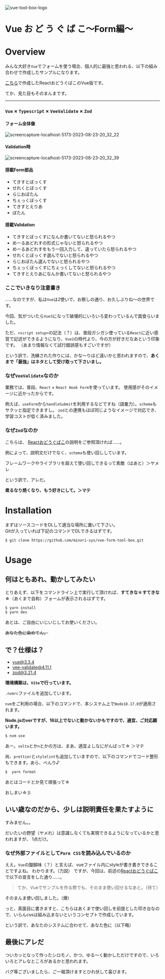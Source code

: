 ![vue-tool-box-logo](https://github.com/minori-sys/vue-form-tool-box/assets/31578760/a8d2a54c-9d7f-4665-851d-739b67bdb61e)

# Vue お ど う ぐ ば こ〜Form編〜

# Overview

みんな大好き`Vue`でフォームを使う場合、個人的に最強と思われる、以下の組み合わせで作成したサンプルになります。

[こちら](https://github.com/minori-sys/react-form-tool-box)で作成したReactおどうぐばこのVue版です。

てか、見た目もそのまんまです。

---

### `Vue` × `Typescript` × `VeeValidate` × `Zod`

#### フォーム全体像

![screencapture-localhost-5173-2023-08-23-20_32_22](https://github.com/minori-sys/vue-form-tool-box/assets/31578760/f08447af-86d4-4f6d-a254-c3e0b138e9c5)

#### Validation時

![screencapture-localhost-5173-2023-08-23-20_32_39](https://github.com/minori-sys/vue-form-tool-box/assets/31578760/7b09c770-ffab-49fd-8237-6c78c22fcd35)

#### 搭載Form部品

- てきすとぼっくす
- せれくとぼっくす
- らじおぼたん
- ちぇっくぼっくす
- てきすとえりあ
- ぼたん

#### 搭載Validation

- てきすとぼっくすになんか書いてないと怒られるやつ
- めーるあどれすの形式じゃないと怒られるやつ
- めーるあどれすをもう一回入力して、違っていたら怒られるやつ
- せれくとぼっくす選んでないと怒られるやつ
- らじおぼたん選んでないと怒られるやつ
- ちぇっくぼっくすにちぇっくしてないと怒られるやつ
- てきすとえりあになんか書いてないと怒られるやつ

### ここでいきなり注意書き

……なのですが、私は`Vue`は*2*使いで、お察しの通り、お久しぶりね〜の世界です。

今回、気がついたら`Vue3`になって破壊的にいろいろ変わっているんで面食らいました。

ただ、`<script setup>`の記法（？）は、普段ガシガシ使っている`React`に近い感覚で記述ができるようになり、`Vue2`の時代より、今の方が好きだなあという印象です。
（あまり情報なくて試行錯誤感もすごいですが）

という訳で、洗練された作りには、かな〜りほど遠いかと思われますので、**あくまで「最強」はネタとして受け取って下さいまし。**

### なぜ`VeeValidate`なのか

業務では、普段、`React` × `React Hook Form`を使っています。
使用感がそのイメージに近かったからです。

例えば、`useForm`から`handleSubmit`を利用するなどですね（語彙力）。`schema`もサクッと指定できますし。
`zod`との連携もほぼ同じようなイメージで対応でき、学習コストが低く済みました。

### なぜ`Zod`なのか

こちらは、 [Reactおどうぐばこ](https://github.com/minori-sys/react-form-tool-box)の説明をご参照頂ければ……。

例によって、説明文だけでなく、`schema`も使い回ししています。

フレームワークやライブラリを超えて使い回しできるって素敵（はあと）＞ヤメレ

という訳で、アレだ。

**煮るなり焼くなり、もう好きにして。＞マテ**

# Installation

まずはソースコードをDLして適当な場所に置いて下さい。  
Gitが入っていれば下記のコマンドでDLできるはずです。

```bash
$ git clone https://github.com/minori-sys/vue-form-tool-box.git
```

# Usage

## 何はともあれ、動かしてみたい

とりあえず、以下をコマンドライン上で実行して頂ければ、**すてきな☆すてきな☆**（あくまで自称）フォームが表示されるはずです。

```bash
$ yarn install
$ yarn dev
```

あとは、ご自由にいじいじしてお使いください。

~~あなた色に染めてん。~~

## で？仕様は？

- vue@3.3.4
- vee-validate@4.11.1
- zod@3.21.4

**環境構築は、`Vite`で行っています。**

`.nvmrc`ファイルを追加しています。

`nvm`をご利用の場合、以下のコマンドで、本システム上で`Node18.17.0`が適用されます。

**Node.jsのverですが、16以上でないと動かないかもですので、適宜、ご対応願います。**

```bash
$ nvm use
```

あー。`volta`とか`n`とかの方は、まあ、適宜よしなにがんばって☆ ＞マテ

尚、`prettier`と`stylelint`も追加していますので、以下のコマンドでコード整形もできます。あら、べんり♪

```bash
$  yarn format
```

あとはコードとか見て頑張って☆

おしまい☆彡

## いい歳なのだから、少しは説明責任を果たすように

すみません。。

だいたいの野望（ヤメれ）は意識しなくても実現できるようになっているかと思われますが、
1点だけ。

### なぜ外部ファイルとして`Pure CSS`を読み込んでいるのか

ええ。`Vue`の醍醐味（？）と言えば、vueファイル内にstyleが書き書きできることですよね。
わかります。（力説）
ですが、今回は、前述の[Reactおどうぐばこ](https://github.com/minori-sys/react-form-tool-box)で以下の宣言をした通り……。

> てか、Vueでサンプルを作る際でも、そのまま使い回せるなあと。（待て）

そのまんま使い回しました。（爆）

っと、真面目に書きますと、こちらはあくまで使い回しを前提とした叩き台なので、いらんcssは組み込まないというコンセプトで作成しています。

という訳で、あなたのシステムに合わせて、あなた色に（以下略）

## 最後にアレだ

ついカッとなって作ったシロモノ、かつ、ゆる～く動かしただけですので、いろいろとアレなところがあるかと思われます。

バグ等ございましたら、ご一報頂けますとひれ伏して喜びます。
